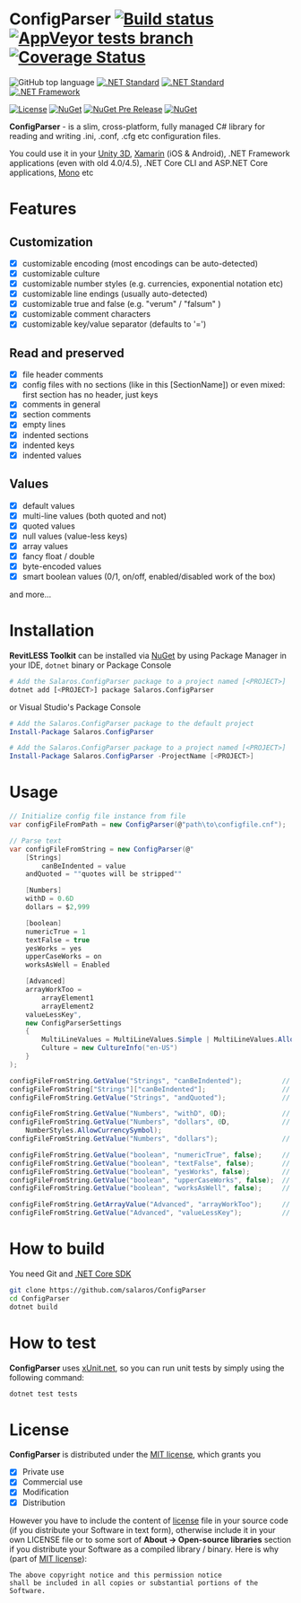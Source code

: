 ConfigParser
[![Build status](https://ci.appveyor.com/api/projects/status/08aiy2tgs7n3y2fg?svg=true)](https://ci.appveyor.com/project/salaros/configparser)
[![AppVeyor tests branch](https://img.shields.io/appveyor/tests/salaros/configparser/master.svg)](https://ci.appveyor.com/project/salaros/configparser/build/tests)
[![Coverage Status](https://coveralls.io/repos/github/salaros/ConfigParser/badge.svg?branch=master)](https://coveralls.io/github/salaros/ConfigParser?branch=master)
=============

![GitHub top language](https://img.shields.io/github/languages/top/salaros/config-parser.svg?colorB=333333)
[![.NET Standard](https://img.shields.io/badge/cross%20platform-yes-45a234.svg)](https://en.wikipedia.org/wiki/Cross-platform)
[![.NET Standard](https://img.shields.io/badge/.NET%20Standard-2.0+-484877.svg)](https://social.msdn.microsoft.com/Forums/vstudio/en-US/7035edc6-97fc-49ee-8eee-2fa4d040a63b/)
[![.NET Framework](https://img.shields.io/badge/.NET%20Framework-4.0+-748478.svg)](https://social.msdn.microsoft.com/Forums/vstudio/en-US/7035edc6-97fc-49ee-8eee-2fa4d040a63b/)

[![License](https://img.shields.io/github/license/salaros/config-parser.svg)](https://github.com/salaros/configparser/blob/master/LICENSE)
[![NuGet](https://img.shields.io/nuget/v/Salaros.ConfigParser.svg?label=NuGet&colorA=004880&colorB=CFC76B)](https://www.nuget.org/packages/Salaros.ConfigParser)
[![NuGet Pre Release](https://img.shields.io/nuget/vpre/Salaros.ConfigParser.svg?label=NuGet%20pre-release&colorA=504880&colorB=CFC76B)](https://www.nuget.org/packages/Salaros.ConfigParser)
[![NuGet](https://img.shields.io/nuget/dt/Salaros.ConfigParser.svg?colorA=004880&colorB=CFC76B)](https://www.nuget.org/packages/Salaros.ConfigParser)

**ConfigParser** - is a slim, cross-platform, fully managed C# library for reading and writing .ini, .conf, .cfg etc configuration files.

You could use it in your [Unity 3D](https://unity3d.com/), [Xamarin](http://xamarin.com) (iOS & Android), .NET Framework applications (even with old 4.0/4.5), .NET Core CLI and ASP.NET Core applications, [Mono](https://www.mono-project.com/) etc

Features
========

## Customization

- [x] customizable encoding (most encodings can be auto-detected)
- [x] customizable culture
- [x] customizable number styles (e.g. currencies, exponential notation etc)
- [x] customizable line endings (usually auto-detected)
- [x] customizable true and false (e.g. "verum" / "falsum" )
- [x] customizable comment characters
- [x] customizable key/value separator (defaults to '=')

## Read and preserved

- [x] file header comments
- [x] config files with no sections (like in this [SectionName]) or even mixed: first section has no header, just keys
- [x] comments in general
- [x] section comments
- [x] empty lines
- [x] indented sections
- [x] indented keys
- [x] indented values

## Values

- [x] default values
- [x] multi-line values (both quoted and not)
- [x] quoted values
- [x] null values (value-less keys)
- [x] array values
- [x] fancy float / double
- [x] byte-encoded values
- [x] smart boolean values (0/1, on/off, enabled/disabled work of the box)

and more...

Installation
============

**RevitLESS Toolkit** can be installed via [NuGet](https://www.nuget.org/packages/Salaros.ConfigParser)
by using Package Manager in your IDE, `dotnet` binary or Package Console

```bash
# Add the Salaros.ConfigParser package to a project named [<PROJECT>]
dotnet add [<PROJECT>] package Salaros.ConfigParser
```

or Visual Studio's Package Console

```powershell
# Add the Salaros.ConfigParser package to the default project
Install-Package Salaros.ConfigParser

# Add the Salaros.ConfigParser package to a project named [<PROJECT>]
Install-Package Salaros.ConfigParser -ProjectName [<PROJECT>]
```

Usage
=====

```csharp
// Initialize config file instance from file
var configFileFromPath = new ConfigParser(@"path\to\configfile.cnf");

// Parse text
var configFileFromString = new ConfigParser(@"
    [Strings]
        canBeIndented = value
    andQuoted = ""quotes will be stripped""

    [Numbers]
    withD = 0.6D
    dollars = $2,999

    [boolean]
    numericTrue = 1
    textFalse = true
    yesWorks = yes
    upperCaseWorks = on
    worksAsWell = Enabled

    [Advanced]
    arrayWorkToo =
        arrayElement1
        arrayElement2
    valueLessKey",
    new ConfigParserSettings
    {
        MultiLineValues = MultiLineValues.Simple | MultiLineValues.AllowValuelessKeys | MultiLineValues.QuoteDelimitedValues,
        Culture = new CultureInfo("en-US")
    }
);

configFileFromString.GetValue("Strings", "canBeIndented");          // value
configFileFromString["Strings"]["canBeIndented"];                   // returns 'value' too
configFileFromString.GetValue("Strings", "andQuoted");              // quotes will be stripped

configFileFromString.GetValue("Numbers", "withD", 0D);              // 0,6
configFileFromString.GetValue("Numbers", "dollars", 0D,             // 2999
    NumberStyles.AllowCurrencySymbol);
configFileFromString.GetValue("Numbers", "dollars");                // $2,999

configFileFromString.GetValue("boolean", "numericTrue", false);     // True
configFileFromString.GetValue("boolean", "textFalse", false);       // True
configFileFromString.GetValue("boolean", "yesWorks", false);        // True
configFileFromString.GetValue("boolean", "upperCaseWorks", false);  // True
configFileFromString.GetValue("boolean", "worksAsWell", false);     // True

configFileFromString.GetArrayValue("Advanced", "arrayWorkToo");     // ["arrayElement1","arrayElement2"]
configFileFromString.GetValue("Advanced", "valueLessKey");          //
```

How to build
============

You need Git and [.NET Core SDK](https://www.microsoft.com/net/download/)

```bash
git clone https://github.com/salaros/ConfigParser
cd ConfigParser
dotnet build
```

How to test
===========

**ConfigParser** uses [xUnit.net](https://xunit.github.io/), so you can run unit tests by simply using the following command:

```bash
dotnet test tests
```

License
=======

**ConfigParser** is distributed under the [MIT license](LICENSE), which grants you

- [x] Private use
- [x] Commercial use
- [x] Modification
- [x] Distribution

However you have to include the content of [license](LICENSE) file in your source code (if you distribute your Software in text form), otherwise include it in your own LICENSE file or to some sort of **About -> Open-source libraries** section if you distribute your Software as a compiled library / binary.
Here is why (part of [MIT license](LICENSE)):

```
The above copyright notice and this permission notice 
shall be included in all copies or substantial portions of the Software.
```
